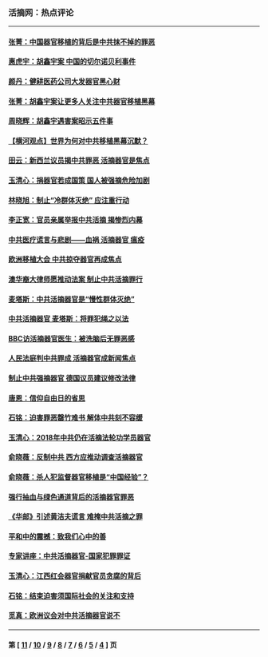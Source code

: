 ### 活摘网：热点评论
---
#### [张菁：中国器官移植的背后是中共抹不掉的罪恶](../../pages/nf5879/n13974977.md?09020430) 
#### [惠虎宇：胡鑫宇案 中国的切尔诺贝利事件](../../pages/nf5879/n13942916.md?09020430) 
#### [颜丹：健耕医药公司大发器官黑心财](../../pages/nf5879/n13940134.md?09020430) 
#### [张菁：胡鑫宇案让更多人关注中共器官移植黑幕](../../pages/nf5879/n13929073.md?09020430) 
#### [周晓辉：胡鑫宇遇害案昭示五件事](../../pages/nf5879/n13921870.md?09020430) 
#### [【横河观点】世界为何对中共移植黑幕沉默？](../../pages/nf5879/n13244249.md?09020430) 
#### [田云：新西兰议员揭中共罪恶 活摘器官是焦点](../../pages/nf5879/n13070629.md?09020430) 
#### [玉清心：捐器官若成国策 国人被强摘危险加剧](../../pages/nf5879/n12802713.md?09020430) 
#### [林晓旭：制止“冷群体灭绝” 应注重行动](../../pages/nf5879/n12779736.md?09020430) 
#### [李正宽：官员亲属举报中共活摘 揭惨烈内幕](../../pages/nf5879/n12684490.md?09020430) 
#### [中共医疗谎言与悲剧——血祸 活摘器官 瘟疫](../../pages/nf5879/n12372103.md?09020430) 
#### [欧洲移植大会 中共掠夺器官再成焦点](../../pages/nf5879/n11538883.md?09020430) 
#### [澳华裔大律师愿推动法案 制止中共活摘罪行](../../pages/nf5879/n11377039.md?09020430) 
#### [麦塔斯：中共活摘器官是“慢性群体灭绝”](../../pages/nf5879/n11350529.md?09020430) 
#### [中共活摘器官 麦塔斯：将罪犯绳之以法](../../pages/nf5879/n11347973.md?09020430) 
#### [BBC访活摘器官医生：被洗脑后无罪恶感](../../pages/nf5879/n11335935.md?09020430) 
#### [人民法庭判中共罪成 活摘器官成新闻焦点](../../pages/nf5879/n11331578.md?09020430) 
#### [制止中共强摘器官 德国议员建议修改法律](../../pages/nf5879/n11249451.md?09020430) 
#### [唐恩：信仰自由日的省思](../../pages/nf5879/n11003525.md?09020430) 
#### [石铭：迫害罪恶罄竹难书  解体中共刻不容缓](../../pages/nf5879/n10942855.md?09020430) 
#### [玉清心：2018年中共仍在活摘法轮功学员器官](../../pages/nf5879/n10914646.md?09020430) 
#### [俞晓薇：反制中共 西方应推动调查活摘器官](../../pages/nf5879/n10794671.md?09020430) 
#### [俞晓薇：杀人犯监督器官移植是“中国经验”？](../../pages/nf5879/n10466427.md?09020430) 
#### [强行抽血与绿色通道背后的活摘器官罪恶](../../pages/nf5879/n10004708.md?09020430) 
#### [《华邮》引述黄洁夫谎言 难掩中共活摘之罪](../../pages/nf5879/n9642309.md?09020430) 
#### [平和中的震撼：致我们心中的善](../../pages/nf5879/n9021123.md?09020430) 
#### [专家讲座：中共活摘器官-国家犯罪罪证](../../pages/nf5879/n8828153.md?09020430) 
#### [玉清心：江西红会器官捐献官员贪腐的背后](../../pages/nf5879/n8522122.md?09020430) 
#### [石铭：结束迫害须国际社会的关注和支持](../../pages/nf5879/n8443497.md?09020430) 
#### [觅真：欧洲议会对中共活摘器官说不](../../pages/nf5879/n8337486.md?09020430) 

---
#### 第 [ [11](./11.md?09020430) / [10](./10.md?09020430) / [9](./9.md?09020430) / [8](./8.md?09020430) / [7](./7.md?09020430) / [6](./6.md?09020430) / [5](./5.md?09020430) / [4](./4.md?09020430) ] 页

